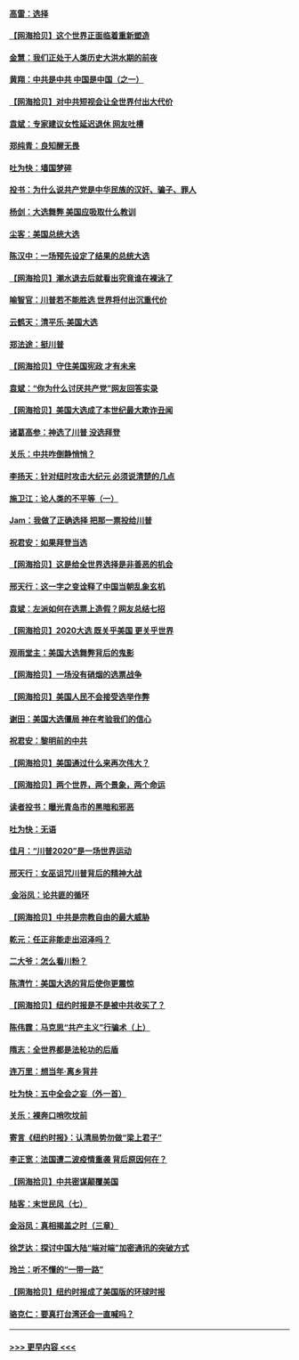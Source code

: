 #### [高雷：选择](../pages/nsc993/n12549087.md?t=11141851) 
#### [【网海拾贝】这个世界正面临着重新塑造](../pages/nsc993/n12548326.md?t=11141851) 
#### [金慧：我们正处于人类历史大洪水期的前夜](../pages/nsc993/n12547914.md?t=11141851) 
#### [黄翔：中共是中共 中国是中国（之一）](../pages/nsc993/n12547576.md?t=11141851) 
#### [【网海拾贝】对中共短视会让全世界付出大代价](../pages/nsc993/n12546043.md?t=11141851) 
#### [袁斌：专家建议女性延迟退休 网友吐槽](../pages/nsc993/n12545424.md?t=11141851) 
#### [郑纯青：良知醒无畏](../pages/nsc993/n12545394.md?t=11141851) 
#### [吐为快：墙国梦碎](../pages/nsc993/n12545309.md?t=11141851) 
#### [投书：为什么说共产党是中华民族的汉奸、骗子、罪人](../pages/nsc993/n12545089.md?t=11141851) 
#### [杨剑：大选舞弊 美国应吸取什么教训](../pages/nsc993/n12543937.md?t=11141851) 
#### [尘客：美国总统大选](../pages/nsc993/n12543828.md?t=11141851) 
#### [陈汉中：一场预先设定了结果的总统大选](../pages/nsc993/n12543564.md?t=11141851) 
#### [【网海拾贝】潮水退去后就看出究竟谁在裸泳了](../pages/nsc993/n12543321.md?t=11141851) 
#### [喻智官：川普若不能胜选 世界将付出沉重代价](../pages/nsc993/n12541352.md?t=11141851) 
#### [云鹤天：清平乐‧美国大选](../pages/nsc993/n12540916.md?t=11141851) 
#### [郑法途：挺川普](../pages/nsc993/n12540898.md?t=11141851) 
#### [【网海拾贝】守住美国宪政 才有未来](../pages/nsc993/n12540423.md?t=11141851) 
#### [袁斌：“你为什么讨厌共产党”网友回答实录](../pages/nsc993/n12540208.md?t=11141851) 
#### [【网海拾贝】美国大选成了本世纪最大欺诈丑闻](../pages/nsc993/n12538029.md?t=11141851) 
#### [诸葛高参：神选了川普 没选拜登](../pages/nsc993/n12537664.md?t=11141851) 
#### [关乐：中共咋倒静悄悄？](../pages/nsc993/n12537615.md?t=11141851) 
#### [李扬天：针对纽时攻击大纪元 必须说清楚的几点](../pages/nsc993/n12536001.md?t=11141851) 
#### [施卫江：论人类的不平等（一）](../pages/nsc993/n12535700.md?t=11141851) 
#### [Jam：我做了正确选择 把那一票投给川普](../pages/nsc993/n12535743.md?t=11141851) 
#### [祝君安：如果拜登当选](../pages/nsc993/n12535726.md?t=11141851) 
#### [【网海拾贝】这是给全世界选择是非善恶的机会](../pages/nsc993/n12535061.md?t=11141851) 
#### [邢天行：这一字之变诠释了中国当朝乱象玄机](../pages/nsc993/n12533446.md?t=11141851) 
#### [袁斌：左派如何在选票上造假？网友总结七招](../pages/nsc993/n12533180.md?t=11141851) 
#### [【网海拾贝】2020大选 既关乎美国 更关乎世界](../pages/nsc993/n12533161.md?t=11141851) 
#### [观雨堂主：美国大选舞弊背后的鬼影](../pages/nsc993/n12533153.md?t=11141851) 
#### [【网海拾贝】一场没有硝烟的选票战争](../pages/nsc993/n12531883.md?t=11141851) 
#### [【网海拾贝】美国人民不会接受选举作弊](../pages/nsc993/n12528850.md?t=11141851) 
#### [谢田：美国大选僵局 神在考验我们的信心](../pages/nsc993/n12527932.md?t=11141851) 
#### [祝君安：黎明前的中共](../pages/nsc993/n12524071.md?t=11141851) 
#### [【网海拾贝】美国通过什么来再次伟大？](../pages/nsc993/n12523844.md?t=11141851) 
#### [【网海拾贝】两个世界，两个景象，两个命运](../pages/nsc993/n12521419.md?t=11141851) 
#### [读者投书：曝光青岛市的黑暗和邪恶](../pages/nsc993/n12520988.md?t=11141851) 
#### [吐为快：无语](../pages/nsc993/n12518588.md?t=11141851) 
#### [佳月：“川普2020”是一场世界运动](../pages/nsc993/n12518581.md?t=11141851) 
#### [邢天行：女巫诅咒川普背后的精神大战](../pages/nsc993/n12517257.md?t=11141851) 
#### [ 金浴凤：论共匪的循环](../pages/nsc993/n12517133.md?t=11141851) 
#### [【网海拾贝】中共是宗教自由的最大威胁](../pages/nsc993/n12516879.md?t=11141851) 
#### [乾元：任正非能走出沼泽吗？](../pages/nsc993/n12515831.md?t=11141851) 
#### [二大爷：怎么看川粉？](../pages/nsc993/n12515820.md?t=11141851) 
#### [陈清竹：美国大选的背后使你更震惊](../pages/nsc993/n12515589.md?t=11141851) 
#### [【网海拾贝】纽约时报是不是被中共收买了？](../pages/nsc993/n12515122.md?t=11141851) 
#### [陈伟霆：马克思“共产主义”行骗术（上）](../pages/nsc993/n12510217.md?t=11141851) 
#### [隋志：全世界都是法轮功的后盾](../pages/nsc993/n12510636.md?t=11141851) 
#### [连万里：想当年‧离乡背井](../pages/nsc993/n12510623.md?t=11141851) 
#### [吐为快：五中全会之妄（外一首）](../pages/nsc993/n12510470.md?t=11141851) 
#### [关乐：裸奔口哨吹坟前](../pages/nsc993/n12510403.md?t=11141851) 
#### [寄言《纽约时报》：认清局势勿做“梁上君子”](../pages/nsc993/n12510042.md?t=11141851) 
#### [李正宽：法国遭二波疫情重袭 背后原因何在？](../pages/nsc993/n12509971.md?t=11141851) 
#### [【网海拾贝】中共密谋颠覆美国](../pages/nsc993/n12509816.md?t=11141851) 
#### [陆客：末世民风（七）](../pages/nsc993/n12507822.md?t=11141851) 
#### [金浴凤：真相揭盖之时（三章）](../pages/nsc993/n12507804.md?t=11141851) 
#### [徐芝达：探讨中国大陆“端对端”加密通讯的突破方式](../pages/nsc993/n12507682.md?t=11141851) 
#### [玲兰：听不懂的“一带一路”](../pages/nsc993/n12507669.md?t=11141851) 
#### [【网海拾贝】纽约时报成了美国版的环球时报](../pages/nsc993/n12507053.md?t=11141851) 
#### [骆克仁：要真打台湾还会一直喊吗？](../pages/nsc993/n12506843.md?t=11141851) 

----
#### [ >>> 更早内容 <<< ](../indexes/nsc993-earlier.md)
